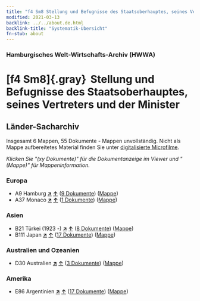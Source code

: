 ```yaml
---
title: "f4 Sm8 Stellung und Befugnisse des Staatsoberhauptes, seines Vertreters und der Minister"
modified: 2021-03-13
backlink: ../../about.de.html
backlink-title: "Systematik-Übersicht"
fn-stub: about
---
```


### Hamburgisches Welt-Wirtschafts-Archiv (HWWA)

# [f4 Sm8]{.gray}&#8201; Stellung und Befugnisse des Staatsoberhauptes, seines Vertreters und der Minister&#160; 







## Länder-Sacharchiv




Insgesamt 6 Mappen, 55 Dokumente - Mappen unvollständig.
Nicht als Mappe aufbereitetes Material finden Sie unter [digitalisierte Microfilme](/film/h1_sh.de.html).

_Klicken Sie "(xy Dokumente)" für die Dokumentanzeige im Viewer und "(Mappe)" für Mappeninformation._




### Europa

- A9 Hamburg [**&nearr;**](../../../geo/i/140905/about.de.html "Hamburg (alle Mappen)") [**&uarr;**](../../../geo/about.de.html#A9 "Ländersystematik") (<a href="https://pm20.zbw.eu/iiifview/folder/sh/140905,144365" title="über: Hamburg : Stellung und Befugnisse des Staatsoberhauptes, seines Vertreters und der Minister" target="_blank">9 Dokumente</a>) ([Mappe](../../../../folder/sh/1409xx/140905/1443xx/144365/about.de.html))
- A37 Monaco [**&nearr;**](../../../geo/i/141013/about.de.html "Monaco (alle Mappen)") [**&uarr;**](../../../geo/about.de.html#A37 "Ländersystematik") (<a href="https://pm20.zbw.eu/iiifview/folder/sh/141013,144365" title="über: Monaco : Stellung und Befugnisse des Staatsoberhauptes, seines Vertreters und der Minister" target="_blank">1 Dokumente</a>) ([Mappe](../../../../folder/sh/1410xx/141013/1443xx/144365/about.de.html))

### Asien

- B21 Türkei (1923 -) [**&nearr;**](../../../geo/i/141111/about.de.html "Türkei (1923 -) (alle Mappen)") [**&uarr;**](../../../geo/about.de.html#B21 "Ländersystematik") (<a href="https://pm20.zbw.eu/iiifview/folder/sh/141111,144365" title="über: Türkei (1923 -) : Stellung und Befugnisse des Staatsoberhauptes, seines Vertreters und der Minister" target="_blank">8 Dokumente</a>) ([Mappe](../../../../folder/sh/1411xx/141111/1443xx/144365/about.de.html))
- B111 Japan [**&nearr;**](../../../geo/i/141272/about.de.html "Japan (alle Mappen)") [**&uarr;**](../../../geo/about.de.html#B111 "Ländersystematik") (<a href="https://pm20.zbw.eu/iiifview/folder/sh/141272,144365" title="über: Japan : Stellung und Befugnisse des Staatsoberhauptes, seines Vertreters und der Minister" target="_blank">17 Dokumente</a>) ([Mappe](../../../../folder/sh/1412xx/141272/1443xx/144365/about.de.html))

### Australien und Ozeanien

- D30 Australien [**&nearr;**](../../../geo/i/141621/about.de.html "Australien (alle Mappen)") [**&uarr;**](../../../geo/about.de.html#D30 "Ländersystematik") (<a href="https://pm20.zbw.eu/iiifview/folder/sh/141621,144365" title="über: Australien : Stellung und Befugnisse des Staatsoberhauptes, seines Vertreters und der Minister" target="_blank">3 Dokumente</a>) ([Mappe](../../../../folder/sh/1416xx/141621/1443xx/144365/about.de.html))

### Amerika

- E86 Argentinien [**&nearr;**](../../../geo/i/141692/about.de.html "Argentinien (alle Mappen)") [**&uarr;**](../../../geo/about.de.html#E86 "Ländersystematik") (<a href="https://pm20.zbw.eu/iiifview/folder/sh/141692,144365" title="über: Argentinien : Stellung und Befugnisse des Staatsoberhauptes, seines Vertreters und der Minister" target="_blank">17 Dokumente</a>) ([Mappe](../../../../folder/sh/1416xx/141692/1443xx/144365/about.de.html))








